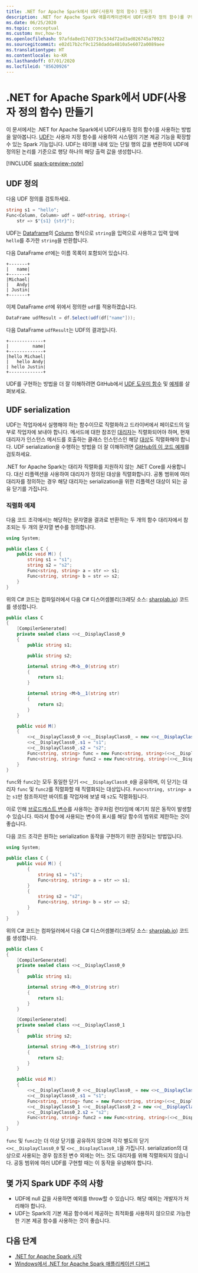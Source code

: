 ```yaml
---
title: .NET for Apache Spark에서 UDF(사용자 정의 함수) 만들기
description: .NET for Apache Spark 애플리케이션에서 UDF(사용자 정의 함수)를 구현하는 방법을 알아봅니다.
ms.date: 06/25/2020
ms.topic: conceptual
ms.custom: mvc,how-to
ms.openlocfilehash: 97afda8ed17d3719c534d72ad3ad026745a70922
ms.sourcegitcommit: e02d17b2cf9c1258dadda4810a5e6072a0089aee
ms.translationtype: HT
ms.contentlocale: ko-KR
ms.lasthandoff: 07/01/2020
ms.locfileid: "85620926"
---
```

# <a name="create-user-defined-functions-udf-in-net-for-apache-spark"></a>.NET for Apache Spark에서 UDF(사용자 정의 함수) 만들기

이 문서에서는 .NET for Apache Spark에서 UDF(사용자 정의 함수)를 사용하는 방법을 알아봅니다. [UDF](https://spark.apache.org/docs/latest/api/java/org/apache/spark/sql/expressions/UserDefinedFunction.html)는 사용자 지정 함수를 사용하여 시스템의 기본 제공 기능을 확장할 수 있는 Spark 기능입니다. UDF는 테이블 내에 있는 단일 행의 값을 변환하여 UDF에 정의된 논리를 기준으로 행당 하나의 해당 출력 값을 생성합니다.

[!INCLUDE [spark-preview-note](../../../includes/spark-preview-note.md)]

## <a name="define-udfs"></a>UDF 정의

다음 UDF 정의를 검토하세요.

```csharp
string s1 = "hello";
Func<Column, Column> udf = Udf<string, string>(
    str => $"{s1} {str}");
```

UDF는 [Dataframe](https://github.com/dotnet/spark/blob/master/src/csharp/Microsoft.Spark/Sql/DataFrame.cs#L24)의 [Column](https://github.com/dotnet/spark/blob/master/src/csharp/Microsoft.Spark/Sql/Column.cs#L14) 형식으로 `string`을 입력으로 사용하고 입력 앞에 `hello`를 추가한 `string`을 반환합니다.

다음 DataFrame `df`에는 이름 목록이 포함되어 있습니다.

```text
+-------+
|   name|
+-------+
|Michael|
|   Andy|
| Justin|
+-------+
```

이제 DataFrame `df`에 위에서 정의한 `udf`를 적용하겠습니다.

```csharp
DataFrame udfResult = df.Select(udf(df["name"]));
```

다음 DataFrame `udfResult`는 UDF의 결과입니다.

```text
+-------------+
|         name|
+-------------+
|hello Michael|
|   hello Andy|
| hello Justin|
+-------------+
```

UDF를 구현하는 방법을 더 잘 이해하려면 GitHub에서 [UDF 도우미 함수](https://github.com/dotnet/spark/blob/master/src/csharp/Microsoft.Spark/Sql/Functions.cs#L3616) 및 [예제](https://github.com/dotnet/spark/blob/master/src/csharp/Microsoft.Spark.E2ETest/UdfTests/UdfSimpleTypesTests.cs#L49)를 살펴보세요.

## <a name="udf-serialization"></a>UDF serialization

UDF는 작업자에서 실행해야 하는 함수이므로 직렬화하고 드라이버에서 페이로드의 일부로 작업자에 보내야 합니다. 메서드에 대한 참조인 [대리자](../../csharp/programming-guide/delegates/index.md)는 직렬화되어야 하며, 현재 대리자가 인스턴스 메서드를 호출하는 클래스 인스턴스인 해당 [대상](xref:System.Delegate.Target%2A)도 직렬화해야 합니다. UDF serialization을 수행하는 방법을 더 잘 이해하려면 [GitHub의 이 코드 예제](https://github.com/dotnet/spark/blob/master/src/csharp/Microsoft.Spark/Utils/CommandSerDe.cs#L149)를 검토하세요.

.NET for Apache Spark는 대리자 직렬화를 지원하지 않는 .NET Core를 사용합니다. 대신 리플렉션을 사용하여 대리자가 정의된 대상을 직렬화합니다. 공통 범위에 여러 대리자를 정의하는 경우 해당 대리자는 serialization을 위한 리플렉션 대상이 되는 공유 닫기를 가집니다.

### <a name="serialization-example"></a>직렬화 예제

다음 코드 조각에서는 해당하는 문자열을 결과로 반환하는 두 개의 함수 대리자에서 참조되는 두 개의 문자열 변수를 정의합니다.

```csharp
using System;

public class C {
    public void M() {
        string s1 = "s1";
        string s2 = "s2";
        Func<string, string> a = str => s1;
        Func<string, string> b = str => s2;
    }
}
```

위의 C# 코드는 컴파일러에서 다음 C# 디스어셈블리(크레딧 소스: [sharplab.io](https://sharplab.io)) 코드를 생성합니다.

```csharp
public class C
{
    [CompilerGenerated]
    private sealed class <>c__DisplayClass0_0
    {
        public string s1;

        public string s2;

        internal string <M>b__0(string str)
        {
            return s1;
        }

        internal string <M>b__1(string str)
        {
            return s2;
        }
    }

    public void M()
    {
        <>c__DisplayClass0_0 <>c__DisplayClass0_ = new <>c__DisplayClass0_0();
        <>c__DisplayClass0_.s1 = "s1";
        <>c__DisplayClass0_.s2 = "s2";
        Func<string, string> func = new Func<string, string>(<>c__DisplayClass0_.<M>b__0);
        Func<string, string> func2 = new Func<string, string>(<>c__DisplayClass0_.<M>b__1);
    }
}
```

`func`와 `func2`는 모두 동일한 닫기 `<>c__DisplayClass0_0`을 공유하며, 이 닫기는 대리자 `func` 및 `func2`를 직렬화할 때 직렬화되는 대상입니다. `Func<string, string> a`는 `s1`만 참조하지만 바이트를 작업자에 보낼 때 `s2`도 직렬화됩니다.

이로 인해 [브로드캐스트 변수](broadcast-guide.md)를 사용하는 경우처럼 런타임에 예기치 않은 동작이 발생할 수 있습니다. 따라서 함수에 사용되는 변수의 표시를 해당 함수의 범위로 제한하는 것이 좋습니다.

다음 코드 조각은 원하는 serialization 동작을 구현하기 위한 권장되는 방법입니다.

```csharp
using System;

public class C {
    public void M() {
        {
            string s1 = "s1";
            Func<string, string> a = str => s1;
        }
        {
            string s2 = "s2";
            Func<string, string> b = str => s2;
        }
    }
}
```

위의 C# 코드는 컴파일러에서 다음 C# 디스어셈블리(크레딧 소스: [sharplab.io](https://sharplab.io)) 코드를 생성합니다.

```csharp
public class C
{
    [CompilerGenerated]
    private sealed class <>c__DisplayClass0_0
    {
        public string s1;

        internal string <M>b__0(string str)
        {
            return s1;
        }
    }

    [CompilerGenerated]
    private sealed class <>c__DisplayClass0_1
    {
        public string s2;

        internal string <M>b__1(string str)
        {
            return s2;
        }
    }

    public void M()
    {
        <>c__DisplayClass0_0 <>c__DisplayClass0_ = new <>c__DisplayClass0_0();
        <>c__DisplayClass0_.s1 = "s1";
        Func<string, string> func = new Func<string, string>(<>c__DisplayClass0_.<M>b__0);
        <>c__DisplayClass0_1 <>c__DisplayClass0_2 = new <>c__DisplayClass0_1();
        <>c__DisplayClass0_2.s2 = "s2";
        Func<string, string> func2 = new Func<string, string>(<>c__DisplayClass0_2.<M>b__1);
    }
}
```

`func` 및 `func2`는 더 이상 닫기를 공유하지 않으며 각각 별도의 닫기 `<>c__DisplayClass0_0` 및 `<>c__DisplayClass0_1`을 가집니다. serialization의 대상으로 사용되는 경우 참조된 변수 외에는 어느 것도 대리자를 위해 직렬화되지 않습니다. 공동 범위에 여러 UDF를 구현할 때는 이 동작을 유념해야 합니다.

## <a name="some-spark-udf-caveats"></a>몇 가지 Spark UDF 주의 사항

* UDF에 null 값을 사용하면 예외를 throw할 수 있습니다. 해당 예외는 개발자가 처리해야 합니다.
* UDF는 Spark의 기본 제공 함수에서 제공하는 최적화를 사용하지 않으므로 가능한 한 기본 제공 함수를 사용하는 것이 좋습니다.

## <a name="next-steps"></a>다음 단계

* [.NET for Apache Spark 시작](../tutorials/get-started.md)
* [Windows에서 .NET for Apache Spark 애플리케이션 디버그](debug.md)
